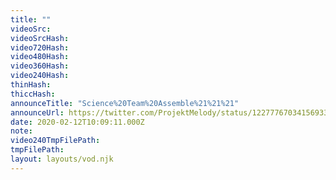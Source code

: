 ```yaml
---
title: ""
videoSrc: 
videoSrcHash: 
video720Hash: 
video480Hash: 
video360Hash: 
video240Hash: 
thinHash: 
thiccHash: 
announceTitle: "Science%20Team%20Assemble%21%21%21"
announceUrl: https://twitter.com/ProjektMelody/status/1227776703415693312
date: 2020-02-12T10:09:11.000Z
note: 
video240TmpFilePath: 
tmpFilePath: 
layout: layouts/vod.njk
---
```

